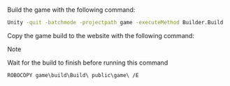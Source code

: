 #

Build the game with the following command:

```bash
Unity -quit -batchmode -projectpath game -executeMethod Builder.Build
```

Copy the game build to the website with the following command:

> [!NOTE]  
> Wait for the build to finish before running this command

```bash
ROBOCOPY game\build\Build\ public\game\ /E
```
